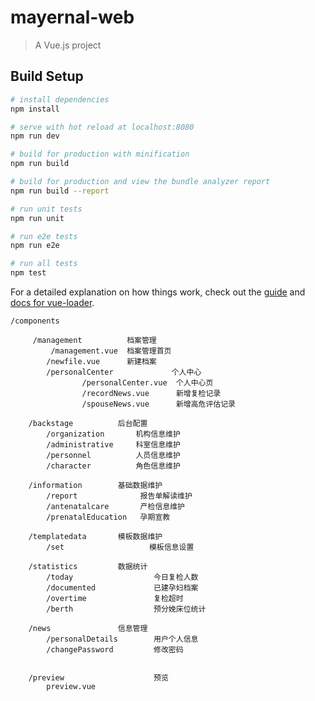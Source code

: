 # mayernal-web

> A Vue.js project

## Build Setup

``` bash
# install dependencies
npm install

# serve with hot reload at localhost:8080
npm run dev

# build for production with minification
npm run build

# build for production and view the bundle analyzer report
npm run build --report

# run unit tests
npm run unit

# run e2e tests
npm run e2e

# run all tests
npm test
```

For a detailed explanation on how things work, check out the [guide](http://vuejs-templates.github.io/webpack/) and [docs for vue-loader](http://vuejs.github.io/vue-loader).



    /components

         /management          档案管理
             /management.vue  档案管理首页
            /newfile.vue      新建档案
            /personalCenter             个人中心
                    /personalCenter.vue  个人中心页
                    /recordNews.vue      新增复检记录
                    /spouseNews.vue      新增高危评估记录   

        /backstage          后台配置 
            /organization       机构信息维护
            /administrative     科室信息维护
            /personnel          人员信息维护
            /character          角色信息维护

        /information        基础数据维护
            /report              报告单解读维护
            /antenatalcare       产检信息维护
            /prenatalEducation   孕期宣教

        /templatedata       模板数据维护
            /set                   模板信息设置

        /statistics         数据统计
            /today                  今日复检人数
            /documented             已建孕妇档案
            /overtime               复检超时
            /berth                  预分娩床位统计

        /news               信息管理
            /personalDetails        用户个人信息
            /changePassword         修改密码

      
        /preview                    预览
            preview.vue             


            












